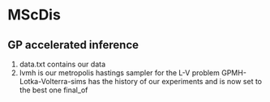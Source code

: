 # MScDis
## GP accelerated inference

1. data.txt contains our data
2. lvmh is our metropolis hastings sampler for the L-V problem
GPMH-Lotka-Volterra-sims has the history of our experiments and is now set to the best one
final_of
